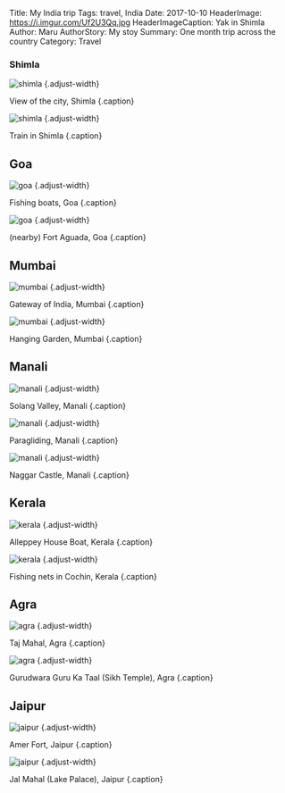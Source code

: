Title: My India trip
Tags: travel, India
Date: 2017-10-10
HeaderImage: https://i.imgur.com/Uf2U3Qq.jpg
HeaderImageCaption: Yak in Shimla
Author: Maru
AuthorStory: My stoy
Summary: One month trip across the country
Category: Travel

### Shimla

![shimla](https://i.imgur.com/xGa9NU2.jpg)
{.adjust-width}

View of the city, Shimla
{.caption}

![shimla](https://i.imgur.com/ikxSY2N.jpg)
{.adjust-width}

Train in Shimla
{.caption}


## Goa

![goa](https://i.imgur.com/QfKfLUG.jpg)
{.adjust-width}

Fishing boats, Goa
{.caption}


![goa](https://i.imgur.com/bJTN7aO.jpg)
{.adjust-width}

(nearby) Fort Aguada, Goa
{.caption}

## Mumbai

![mumbai](https://i.imgur.com/5ynEZcO.jpg)
{.adjust-width}

Gateway of India, Mumbai
{.caption}

![mumbai](https://i.imgur.com/CNerjRN.jpg)
{.adjust-width}

Hanging Garden, Mumbai
{.caption}

## Manali

![manali](https://i.imgur.com/3uaUoF1.jpg)
{.adjust-width}

Solang Valley, Manali
{.caption}

![manali](https://i.imgur.com/fljoi1j.jpg)
{.adjust-width}

Paragliding, Manali
{.caption}

![manali](https://i.imgur.com/nFGb6vG.jpg)
{.adjust-width}

Naggar Castle, Manali
{.caption}

## Kerala

![kerala](https://i.imgur.com/SYIxgO9.jpg)
{.adjust-width}

Alleppey House Boat, Kerala
{.caption}

![kerala](https://i.imgur.com/cbw2uKd.jpg)
{.adjust-width}

Fishing nets in Cochin, Kerala
{.caption}

## Agra

![agra](https://i.imgur.com/3mqPcjD.jpg)
{.adjust-width}

Taj Mahal, Agra
{.caption}

![agra](https://i.imgur.com/AXxFHna.jpg)
{.adjust-width}

Gurudwara Guru Ka Taal (Sikh Temple), Agra
{.caption}

## Jaipur

![jaipur](https://i.imgur.com/irhy43p.jpg)
{.adjust-width}

Amer Fort, Jaipur
{.caption}

![jaipur](https://i.imgur.com/pvSzmRN.jpg)
{.adjust-width}

Jal Mahal (Lake Palace), Jaipur
{.caption}
